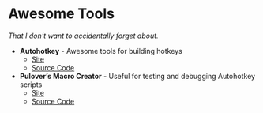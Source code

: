 # Awesome Tools
*That I don't want to accidentally forget about.*

- **Autohotkey** - Awesome tools for building hotkeys
  - [Site](https://autohotkey.com/)
  - [Source Code ](https://github.com/Lexikos/AutoHotkey_L)
- **Pulover’s Macro Creator** - Useful for testing and debugging Autohotkey scripts
  - [Site](http://www.macrocreator.com/)
  - [Source Code ](https://github.com/Pulover/PuloversMacroCreator)